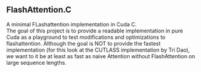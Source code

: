 ## FlashAttention.C
A minimal FLashattention implementation in Cuda C. \
The goal of this project is to provide a readable implementation in pure Cuda as a playground to test modifications and optimizations to flashattention.
Although the goal is NOT to provide the fastest implementation (for this look at the CUTLASS implementation by Tri Dao), we want to it be at least as fast as naive Attention without FlashAttention on large sequence lengths.
